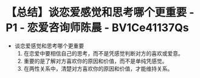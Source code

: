 # 【总结】谈恋爱感觉和思考哪个更重要 - P1 - 恋爱咨询师陈晨 - BV1Ce41137Qs

-   谈恋爱感觉和思考哪个更重要
    1.  在恋爱中要相信自己的思考，而不是凭感觉判断对方的喜欢或爱意。
    2.  重要的是了解对方喜欢你的原因和价值，而不是单纯凭感觉。
    3.  在两性关系中，清楚对方喜欢你的原因和价值，才能维持关系。